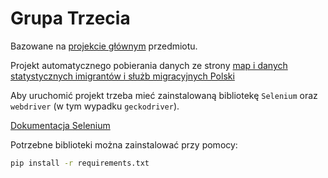 # Grupa Trzecia

Bazowane na [projekcie głównym](https://github.com/umcsbigdata/migracje-webscrapping) przedmiotu.

Projekt automatycznego pobierania danych ze strony [map i danych statystycznych imigrantów i służb migracyjnych Polski](https://migracje.gov.pl)

Aby uruchomić projekt trzeba mieć zainstalowaną bibliotekę `Selenium` oraz `webdriver` (w tym wypadku `geckodriver`).

[Dokumentacja Selenium](https://selenium-python.readthedocs.io/)

Potrzebne biblioteki można zainstalować przy pomocy:

``` bash
pip install -r requirements.txt
```
